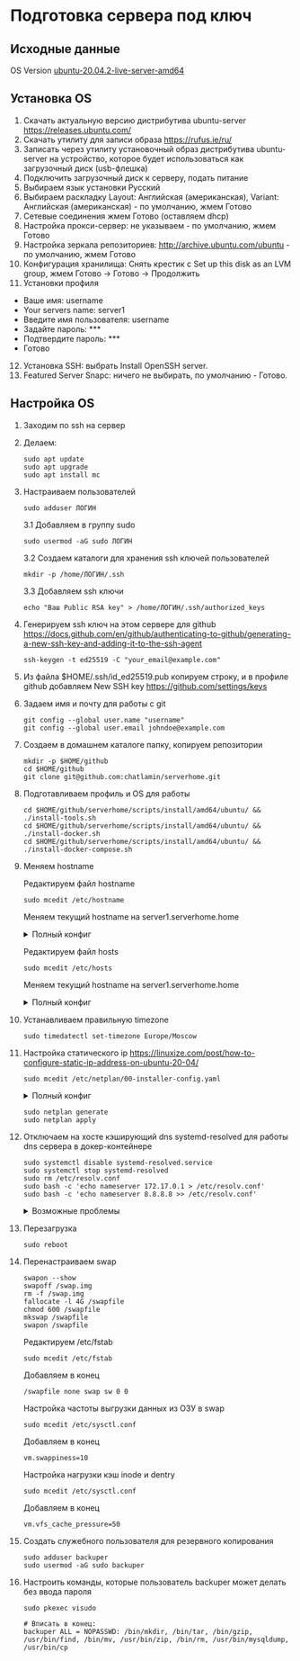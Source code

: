 # Подготовка сервера под ключ

## Исходные данные

OS Version [ubuntu-20.04.2-live-server-amd64](https://releases.ubuntu.com/20.04/ubuntu-20.04.2-live-server-amd64.iso)

## Установка OS

1. Скачать актуальную версию дистрибутива ubuntu-server https://releases.ubuntu.com/
2. Скачать утилиту для записи образа https://rufus.ie/ru/
3. Записать через утилиту установочный образ дистрибутива ubuntu-server на устройство, которое будет использоваться как загрузочный диск (usb-флешка)
4. Подключить загрузочный диск к серверу, подать питание
5. Выбираем язык установки Русский
6. Выбираем раскладку Layout: Английская (американская), Variant: Английская (американская) - по умолчанию, жмем Готово
7. Сетевые соединения жмем Готово (оставляем dhcp)
8. Настройка прокси-сервер: не указываем - по умолчанию, жмем Готово
9. Настройка зеркала репозиториев: http://archive.ubuntu.com/ubuntu - по умолчанию, жмем Готово
10. Конфигурация хранилища: Снять крестик с Set up this disk as an LVM group, жмем Готово -> Готово -> Продолжить
11. Установки профиля

- Ваше имя: username
- Your servers name: server1
- Введите имя пользователя: username
- Задайте пароль: ***
- Подтвердите пароль: ***
- Готово

12. Установка SSH: выбрать Install OpenSSH server.
13. Featured Server Snapc: ничего не выбирать, по умолчанию - Готово.

## Настройка OS

1. Заходим по ssh на сервер
2. Делаем:

       sudo apt update
       sudo apt upgrade
       sudo apt install mc

3. Настраиваем пользователей

       sudo adduser ЛОГИН

   3.1 Добавляем в группу sudo

       sudo usermod -aG sudo ЛОГИН

   3.2 Создаем каталоги для хранения ssh ключей пользователей

       mkdir -p /home/ЛОГИН/.ssh

   3.3 Добавляем ssh ключи

       echo "Ваш Public RSA key" > /home/ЛОГИН/.ssh/authorized_keys

4. Генерируем ssh ключ на этом сервере для github https://docs.github.com/en/github/authenticating-to-github/generating-a-new-ssh-key-and-adding-it-to-the-ssh-agent

       ssh-keygen -t ed25519 -C "your_email@example.com"
5. Из файла $HOME/.ssh/id_ed25519.pub копируем строку, и в профиле github добавляем New SSH key https://github.com/settings/keys

6. Задаем имя и почту для работы с git

       git config --global user.name "username"
       git config --global user.email johndoe@example.com

7. Создаем в домашнем каталоге папку, копируем репозитории

       mkdir -p $HOME/github
       cd $HOME/github
       git clone git@github.com:chatlamin/serverhome.git

8. Подготавливаем профиль и OS для работы

       cd $HOME/github/serverhome/scripts/install/amd64/ubuntu/ && ./install-tools.sh
       cd $HOME/github/serverhome/scripts/install/amd64/ubuntu/ && ./install-docker.sh
       cd $HOME/github/serverhome/scripts/install/amd64/ubuntu/ && ./install-docker-compose.sh

9. Меняем hostname

    Редактируем файл hostname

       sudo mcedit /etc/hostname
    Меняем текущий hostname на server1.serverhome.home
    <details>
    <summary>Полный конфиг</summary>

       server1.serverhome.home
    </details>

    Редактируем файл hosts

       sudo mcedit /etc/hosts
    Меняем текущий hostname на server1.serverhome.home
    <details>
    <summary>Полный конфиг</summary>

       127.0.0.1 localhost
       127.0.1.1 server1.serverhome.home
        
       # The following lines are desirable for IPv6 capable hosts
       ::1     ip6-localhost ip6-loopback
       fe00::0 ip6-localnet
       ff00::0 ip6-mcastprefix
       ff02::1 ip6-allnodes
       ff02::2 ip6-allrouters

    </details>

10. Устанавливаем правильную timezone

        sudo timedatectl set-timezone Europe/Moscow

11. Настройка статического ip https://linuxize.com/post/how-to-configure-static-ip-address-on-ubuntu-20-04/

        sudo mcedit /etc/netplan/00-installer-config.yaml


    <details>
    <summary>Полный конфиг</summary>

        # This is the network config written by 'subiquity'
        network:
          ethernets:
            eth0:
              dhcp4: no
              optional: true
              addresses:
              - 192.168.88.4/24
              gateway4: 192.168.88.1
          version: 2

    </details>

        sudo netplan generate
        sudo netplan apply

12. Отключаем на хосте кэширующий dns systemd-resolved для работы dns сервера в докер-контейнере

        sudo systemctl disable systemd-resolved.service
        sudo systemctl stop systemd-resolved
        sudo rm /etc/resolv.conf
        sudo bash -c 'echo nameserver 172.17.0.1 > /etc/resolv.conf'
        sudo bash -c 'echo nameserver 8.8.8.8 >> /etc/resolv.conf'

    <details>
    <summary>Возможные проблемы</summary>
    Докер сеть bridge может быть 172.18.0.0/16. Проверяем так:

        sudo docker network inspect bridge
    </details>

13. Перезагрузка

        sudo reboot

14. Перенастраиваем swap

        swapon --show
        swapoff /swap.img
        rm -f /swap.img
        fallocate -l 4G /swapfile
        chmod 600 /swapfile
        mkswap /swapfile
        swapon /swapfile

    Редактируем /etc/fstab

        sudo mcedit /etc/fstab

    Добавляем в конец

        /swapfile none swap sw 0 0

    Настройка частоты выгрузки данных из ОЗУ в swap

        sudo mcedit /etc/sysctl.conf

    Добавляем в конец

        vm.swappiness=10

    Настройка нагрузки кэш inode и dentry

        sudo mcedit /etc/sysctl.conf

    Добавляем в конец

        vm.vfs_cache_pressure=50

15. Создать служебного пользователя для резервного копирования

        sudo adduser backuper
        sudo usermod -aG sudo backuper

16. Настроить команды, которые пользователь backuper может делать без ввода пароля

        sudo pkexec visudo

        # Вписать в конец:
        backuper ALL = NOPASSWD: /bin/mkdir, /bin/tar, /bin/gzip, /usr/bin/find, /bin/mv, /usr/bin/zip, /bin/rm, /usr/bin/mysqldump, /usr/bin/cp
